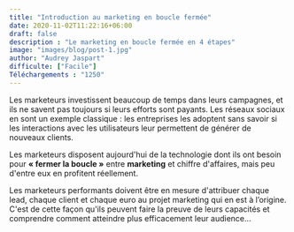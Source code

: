 ```yaml
---
title: "Introduction au marketing en boucle fermée"
date: 2020-11-02T11:22:16+06:00
draft: false
description : "Le marketing en boucle fermée en 4 étapes"
image: "images/blog/post-1.jpg"
author: "Audrey Jaspart"
difficulte: ["Facile"]
Téléchargements : "1250"
---
```


Les marketeurs investissent beaucoup de temps dans leurs campagnes, et ils ne savent pas toujours si leurs efforts sont payants. Les réseaux sociaux en sont un exemple classique : les entreprises les adoptent sans savoir si les interactions avec les utilisateurs leur permettent de générer de nouveaux clients.

Les marketeurs disposent aujourd'hui de la technologie dont ils ont besoin pour <strong>« fermer la boucle »</strong> entre <strong>marketing</strong> et chiffre d'affaires, mais peu d'entre eux en profitent réellement. 

Les marketeurs performants doivent être en mesure d'attribuer chaque lead, chaque client et chaque euro au projet marketing qui en est à l’origine. C'est de cette façon qu'ils peuvent faire la preuve de leurs capacités et comprendre comment atteindre plus efficacement leur audience...